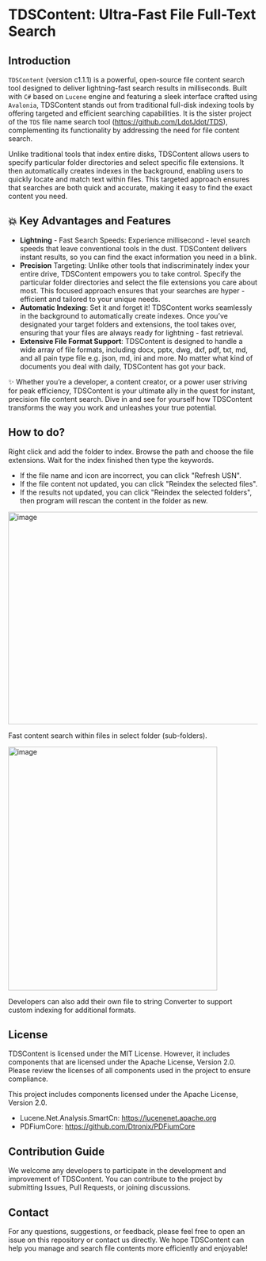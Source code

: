 # TDSContent: Ultra-Fast File Full-Text Search
  
## Introduction
`TDSContent` (version c1.1.1) is a powerful, open-source file content search tool designed to deliver lightning-fast search results in milliseconds. Built with `C#` based on `Lucene` engine and featuring a sleek interface crafted using `Avalonia`, TDSContent stands out from traditional full-disk indexing tools by offering targeted and efficient searching capabilities. It is the sister project of the `TDS` file name search tool (https://github.com/LdotJdot/TDS), complementing its functionality by addressing the need for file content search.

Unlike traditional tools that index entire disks, TDSContent allows users to specify particular folder directories and select specific file extensions. It then automatically creates indexes in the background, enabling users to quickly locate and match text within files. This targeted approach ensures that searches are both quick and accurate, making it easy to find the exact content you need.

## 💥 Key Advantages and Features
* **Lightning** - Fast Search Speeds: Experience millisecond - level search speeds that leave conventional tools in the dust. TDSContent delivers instant results, so you can find the exact information you need in a blink.
* **Precision** Targeting: Unlike other tools that indiscriminately index your entire drive, TDSContent empowers you to take control. Specify the particular folder directories and select the file extensions you care about most. This focused approach ensures that your searches are hyper - efficient and tailored to your unique needs.
* **Automatic Indexing**: Set it and forget it! TDSContent works seamlessly in the background to automatically create indexes. Once you’ve designated your target folders and extensions, the tool takes over, ensuring that your files are always ready for lightning - fast retrieval.
* **Extensive File Format Support**: TDSContent is designed to handle a wide array of file formats, including docx, pptx, dwg, dxf, pdf, txt, md, and all pain type file e.g. json, md, ini and more. No matter what kind of documents you deal with daily, TDSContent has got your back.

✨ Whether you’re a developer, a content creator, or a power user striving for peak efficiency, TDSContent is your ultimate ally in the quest for instant, precision file content search. Dive in and see for yourself how TDSContent transforms the way you work and unleashes your true potential.

## How to do?
 Right click and add the folder to index. Browse the path and choose the file extensions. Wait for the index finished then type the keywords.
 
 * If the file name and icon are incorrect, you can click "Refresh USN".
 * If the file content not updated, you can click  "Reindex the selected files".
 * If the results not updated, you can click "Reindex the selected folders", then program will rescan the content in the folder as new.

<img width="602" height="429" alt="image" src="https://github.com/user-attachments/assets/a1b04530-c6ab-4aed-b1b4-1f6468671344" />

Fast content search within files in select folder (sub-folders).

<img width="422" height="492" alt="image" src="https://github.com/user-attachments/assets/d5afbe1c-79a4-4205-adf2-cf26cb2da67f" />

Developers can also add their own file to string Converter to support custom indexing for additional formats.

## License
TDSContent is licensed under the MIT License. However, it includes components that are licensed under the Apache License, Version 2.0. Please review the licenses of all components used in the project to ensure compliance.

This project includes components licensed under the Apache License, Version 2.0.
- Lucene.Net.Analysis.SmartCn: https://lucenenet.apache.org
- PDFiumCore: https://github.com/Dtronix/PDFiumCore

## Contribution Guide
We welcome any developers to participate in the development and improvement of TDSContent. You can contribute to the project by submitting Issues, Pull Requests, or joining discussions.

## Contact
For any questions, suggestions, or feedback, please feel free to open an issue on this repository or contact us directly.
We hope TDSContent can help you manage and search file contents more efficiently and enjoyable!
